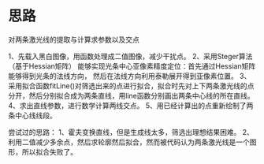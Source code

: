 # 思路
对两条激光线的提取与计算求参数以及交点

1、先载入黑白图像，用函数处理成二值图像，减少干扰点。
2、采用Steger算法（基于Hessian矩阵）
能够实现光条中心亚像素精度定位：首先通过Hessian矩阵能够得到光条的法线方向，
然后在法线方向利用泰勒展开得到亚像素位置。
3、采用拟合函数fitLine()对筛选出来的点进行拟合，拟合时先对上下两条激光线的点分开，然后分别拟合成为两条直线，用line函数分别画出两条中心线的所在直线。
4、求出直线参数，进行数学计算两线交点。
5、用已经计算出的点重新绘制了两条中心线线段。

尝试过的思路：
1、霍夫变换直线，但是生成线太多，筛选出理想结果困难。
2、利用二值减少多余点，然后求轮廓然后拟合，然而被代码认为两条激光线是一个图形，所以拟合失败了。

